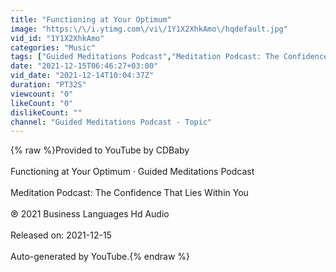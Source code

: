 ```yaml
---
title: "Functioning at Your Optimum"
image: "https:\/\/i.ytimg.com\/vi\/1Y1X2XhkAmo\/hqdefault.jpg"
vid_id: "1Y1X2XhkAmo"
categories: "Music"
tags: ["Guided Meditations Podcast","Meditation Podcast: The Confidence That Lies Within You","Functioning at Your Optimum"]
date: "2021-12-15T06:46:27+03:00"
vid_date: "2021-12-14T10:04:37Z"
duration: "PT32S"
viewcount: "0"
likeCount: "0"
dislikeCount: ""
channel: "Guided Meditations Podcast - Topic"
---
```

{% raw %}Provided to YouTube by CDBaby<br /><br />Functioning at Your Optimum · Guided Meditations Podcast<br /><br />Meditation Podcast: The Confidence That Lies Within You<br /><br />℗ 2021 Business Languages Hd Audio<br /><br />Released on: 2021-12-15<br /><br />Auto-generated by YouTube.{% endraw %}
